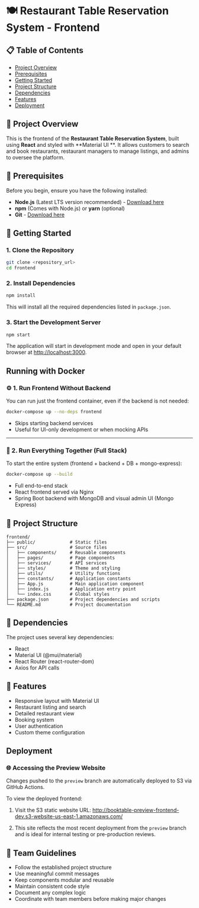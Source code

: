 # 🍽️ Restaurant Table Reservation System - Frontend

## 📋 Table of Contents

- [Project Overview](#project-overview)
- [Prerequisites](#prerequisites)
- [Getting Started](#getting-started)
- [Project Structure](#project-structure)
- [Dependencies](#dependencies)
- [Features](#features)
- [Deployment](#Deployment)

## 📌 Project Overview

This is the frontend of the **Restaurant Table Reservation System**, built using **React** and styled with **Material UI
**. It allows customers to search and book restaurants, restaurant managers to manage listings, and admins to oversee
the platform.

## 📌 Prerequisites

Before you begin, ensure you have the following installed:

- **Node.js** (Latest LTS version recommended) - [Download here](https://nodejs.org/)
- **npm** (Comes with Node.js) or **yarn** (optional)
- **Git** - [Download here](https://git-scm.com/)

## 📌 Getting Started

### 1. Clone the Repository

```bash
git clone <repository_url>
cd frontend
```

### 2. Install Dependencies

```bash
npm install
```

This will install all the required dependencies listed in `package.json`.

### 3. Start the Development Server

```bash
npm start
```

The application will start in development mode and open in your default browser
at [http://localhost:3000](http://localhost:3000).

## Running with Docker

### ⚙️ 1. Run Frontend Without Backend

You can run just the frontend container, even if the backend is not needed:

```bash
docker-compose up --no-deps frontend
```

- Skips starting backend services
- Useful for UI-only development or when mocking APIs

---

### 🚀 2. Run Everything Together (Full Stack)

To start the entire system (frontend + backend + DB + mongo-express):

```bash
docker-compose up --build
```

- Full end-to-end stack
- React frontend served via Nginx
- Spring Boot backend with MongoDB and visual admin UI (Mongo Express)

## 📌 Project Structure

```
frontend/
├── public/             # Static files
├── src/                # Source files
│   ├── components/     # Reusable components
│   ├── pages/          # Page components
│   ├── services/       # API services
│   ├── styles/         # Theme and styling
│   ├── utils/          # Utility functions
│   ├── constants/      # Application constants
│   ├── App.js          # Main application component
│   ├── index.js        # Application entry point
│   └── index.css       # Global styles
├── package.json        # Project dependencies and scripts
└── README.md           # Project documentation
```

## 📌 Dependencies

The project uses several key dependencies:

- React
- Material UI (@mui/material)
- React Router (react-router-dom)
- Axios for API calls

## 📌 Features

- Responsive layout with Material UI
- Restaurant listing and search
- Detailed restaurant view
- Booking system
- User authentication
- Custom theme configuration

## Deployment

### 🌐 Accessing the Preview Website

Changes pushed to the `preview` branch are automatically deployed to S3 via GitHub Actions.

To view the deployed frontend:

1. Visit the S3 static website URL: http://booktable-preview-frontend-dev.s3-website-us-east-1.amazonaws.com/

2. This site reflects the most recent deployment from the `preview` branch and is ideal for internal testing or
   pre-production reviews.

## 📌 Team Guidelines

- Follow the established project structure
- Use meaningful commit messages
- Keep components modular and reusable
- Maintain consistent code style
- Document any complex logic
- Coordinate with team members before making major changes
